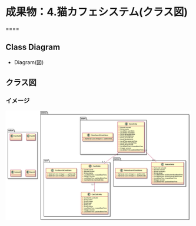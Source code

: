 # 成果物：4.猫カフェシステム(クラス図)
====

## Class Diagram
+ Diagram(図)

## クラス図

### イメージ

![overview image](image/05.png?raw=true)
